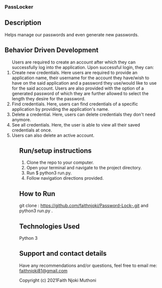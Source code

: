 ### PassLocker
## Description
Helps manage our passwords and even generate new passwords.

## Behavior Driven Development
<ol>
Users are required to create an account after which they can successfully log into the application. Upon successful login, they can:

<li>Create new credentials. Here users are required to provide an application name, their username for the account they have/wish to have on the said application and a password they use/would like to use for the said account. Users are also provided with the option of a generated password of which they are further allowed to select the length they desire for the password.</li>
<li>Find credentials. Here, users can find credentials of a specific application by providing the application's name.</li>
<li>Delete a credential. Here, users can delete credentials they don't need anymore.</li>
<li>See all credentials. Here, the user is able to view all their saved credentials at once.</li>
<li>Users can also delete an active account.</li>
<ol>

## Run/setup instructions
<ol>
<li>Clone the repo to your computer.</li>
<li>Open your terminal and navigate to the project directory.</li>
<li>Run $ python3 run.py.</li>
<li>Follow navigation directions provided.</li>
</ol>


## How to Run
git clone : https://github.com/faithnjoki/Password-Lock-.git  and python3 run.py .

##  Technologies Used
Python 3

## Support and contact details
Have any recommendations and/or questions, feel free to email me:
faithnjoki81@gmail.com

Copyright (c) 2021Faith Njoki Muthoni